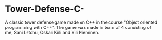 # Tower-Defense-C-
A classic tower defense game made on C++ in the course "Object oriented programming with C++". The game was made in team of 4 consisting of me, Sani Letchu, Oskari Kiili and Vili Nieminen.

